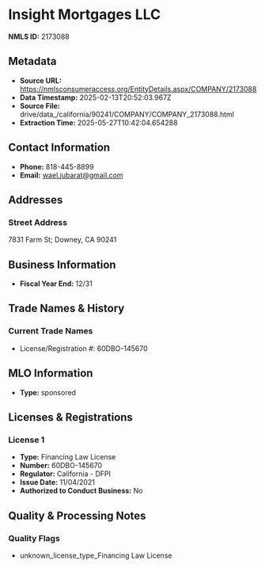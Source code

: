 # Insight Mortgages LLC

**NMLS ID:** 2173088

## Metadata
- **Source URL:** https://nmlsconsumeraccess.org/EntityDetails.aspx/COMPANY/2173088
- **Data Timestamp:** 2025-02-13T20:52:03.967Z
- **Source File:** drive/data_/california/90241/COMPANY/COMPANY_2173088.html
- **Extraction Time:** 2025-05-27T10:42:04.654288

## Contact Information
- **Phone:** 818-445-8899
- **Email:** wael.jubarat@gmail.com

## Addresses
### Street Address
7831 Farm St; Downey, CA 90241

## Business Information
- **Fiscal Year End:** 12/31

## Trade Names & History
### Current Trade Names
- License/Registration #: 60DBO-145670

## MLO Information
- **Type:** sponsored

## Licenses & Registrations

### License 1
- **Type:** Financing Law License
- **Number:** 60DBO-145670
- **Regulator:** California - DFPI
- **Issue Date:** 11/04/2021
- **Authorized to Conduct Business:** No

## Quality & Processing Notes
### Quality Flags
- unknown_license_type_Financing Law License
